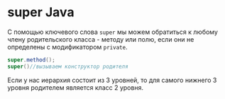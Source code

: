 # super Java
С помощью ключевого слова `super` мы можем обратиться к любому члену родительского класса - методу или полю, если они не определены с модификатором `private`.

```java
super.method();
super()//вызываем конструктор родителя
```

Если у нас иерархия состоит из 3 уровней, то для самого нижнего 3 уровня родителем является класс 2 уровня.
